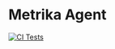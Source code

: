 # Metrika Agent

[![CI Tests](https://github.com/Metrika-Inc/agent/actions/workflows/ci.yml/badge.svg)](https://github.com/Metrika-Inc/agent/actions/workflows/ci.yml)

